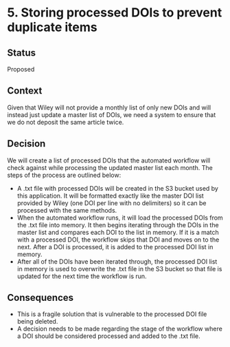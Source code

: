 # 5. Storing processed DOIs to prevent duplicate items

## Status

Proposed

## Context

Given that Wiley will not provide a monthly list of only new DOIs and will instead just update a master list of DOIs, we need a system to ensure that we do not deposit the same article twice.

## Decision

We will create a list of processed DOIs that the automated workflow will check against while processing the updated master list each month. The steps of the process are outlined below:

* A .txt file with processed DOIs will be created in the S3 bucket used by this application. It will be formatted exactly like the master DOI list provided by Wiley (one DOI per line with no delimiters) so it can be processed with the same methods.
* When the automated workflow runs, it will load the processed DOIs from the .txt file into memory. It then begins iterating through the DOIs in the master list and compares each DOI to the list in memory. If it is a match with a processed DOI, the workflow skips that DOI and moves on to the next. After a DOI is processed, it is added to the processed DOI list in memory.
* After all of the DOIs have been iterated through, the processed DOI list in memory is used to overwrite the .txt file in the S3 bucket so that file is updated for the next time the workflow is run.


## Consequences

* This is a fragile solution that is vulnerable to the processed DOI file being deleted.
* A decision needs to be made regarding the stage of the workflow where a DOI should be considered processed and added to the .txt file.

